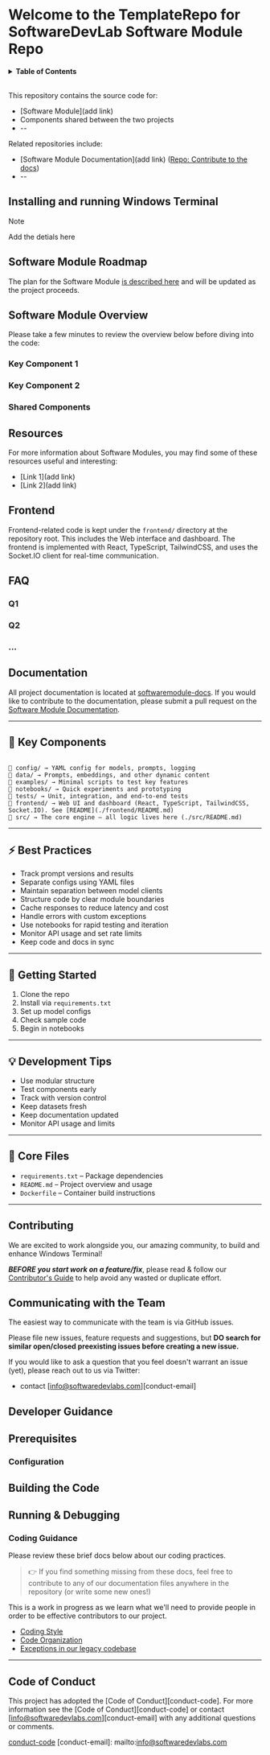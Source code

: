 

# Welcome to the TemplateRepo for SoftwareDevLab Software Module Repo

<details>
  <summary><strong>Table of Contents</strong></summary>

- [Installing and running Windows Terminal](#installing-and-running-windows-terminal)
- [Module Roadmap](#software-module-roadmap)
- [Software Module Overview](#terminal--console-overview)
  - [Key Component 1](#key-component-1)
  - [Key Component 2](#key-component-2)
  - [Shared Components](#shared-components)
- [Resources](#resources)
- [FAQ](#faq)
- [Documentation](#documentation)
- [Contributing](#contributing)
- [Communicating with the Team](#communicating-with-the-team)
- [Developer Guidance](#developer-guidance)
- [Prerequisites](#prerequisites)
- [Building the Code](#building-the-code)
- [Running \& Debugging](#running--debugging)
  - [Coding Guidance](#coding-guidance)
- [Code of Conduct](#code-of-conduct)

</details>

<br />

This repository contains the source code for:

* [Software Module](add link)
* Components shared between the two projects
* --

Related repositories include:

* [Software Module Documentation](add link)
  ([Repo: Contribute to the docs](https://github.com/SoftwareDevLabs))
* --

## Installing and running Windows Terminal

> [!NOTE]
> Add the detials here

## Software Module Roadmap

The plan for the Software Module [is described here](/doc/roadmap-2023.md) and
will be updated as the project proceeds.

## Software Module Overview

Please take a few minutes to review the overview below before diving into the
code:

### Key Component 1



### Key Component 2



### Shared Components



## Resources

For more information about Software Modules, you may find some of these
resources useful and interesting:

* [Link 1](add link)
* [Link 2](add link)

## Frontend

Frontend-related code is kept under the `frontend/` directory at the repository root. This includes the Web interface and dashboard. The frontend is implemented with React, TypeScript, TailwindCSS, and uses the Socket.IO client for real-time communication.

## FAQ

### Q1
### Q2
### ...

## Documentation

All project documentation is located at [softwaremodule-docs](./doc/). If you would like
to contribute to the documentation, please submit a pull request on the [Software Module
Documentation](https://github.com/SoftwareDevLabs).

---

## 🔧 Key Components

```

📁 config/ → YAML config for models, prompts, logging
📁 data/ → Prompts, embeddings, and other dynamic content
📁 examples/ → Minimal scripts to test key features
📁 notebooks/ → Quick experiments and prototyping
📁 tests/ → Unit, integration, and end-to-end tests
📁 frontend/ → Web UI and dashboard (React, TypeScript, TailwindCSS, Socket.IO). See [README](./frontend/README.md)
📁 src/ → The core engine — all logic lives here (./src/README.md)

```
---

## ⚡ Best Practices

- Track prompt versions and results  
- Separate configs using YAML files
- Maintain separation between model clients
- Structure code by clear module boundaries  
- Cache responses to reduce latency and cost  
- Handle errors with custom exceptions  
- Use notebooks for rapid testing and iteration  
- Monitor API usage and set rate limits  
- Keep code and docs in sync  

---

## 🧭 Getting Started

1. Clone the repo  
2. Install via `requirements.txt`  
3. Set up model configs  
4. Check sample code  
5. Begin in notebooks  

---

## 💡 Development Tips

- Use modular structure  
- Test components early  
- Track with version control  
- Keep datasets fresh  
- Keep documentation updated
- Monitor API usage and limits 

---

## 📁 Core Files

- `requirements.txt` – Package dependencies  
- `README.md` – Project overview and usage  
- `Dockerfile` – Container build instructions  

---

## Contributing

We are excited to work alongside you, our amazing community, to build and
enhance Windows Terminal\!

***BEFORE you start work on a feature/fix***, please read & follow our [Contributor's Guide](./CONTRIBUTING.md) to
help avoid any wasted or duplicate effort.

## Communicating with the Team

The easiest way to communicate with the team is via GitHub issues.

Please file new issues, feature requests and suggestions, but **DO search for similar open/closed preexisting issues before creating a new issue.**

If you would like to ask a question that you feel doesn't warrant an issue (yet), please reach out to us via Twitter:

* contact [info@softwaredevlabs.com][conduct-email]

## Developer Guidance

## Prerequisites


### Configuration


## Building the Code


## Running & Debugging


### Coding Guidance

Please review these brief docs below about our coding practices.

> 👉 If you find something missing from these docs, feel free to contribute to
> any of our documentation files anywhere in the repository (or write some new
> ones!)

This is a work in progress as we learn what we'll need to provide people in
order to be effective contributors to our project.

* [Coding Style](./doc/STYLE.md)
* [Code Organization](./doc/ORGANIZATION.md)
* [Exceptions in our legacy codebase](./doc/EXCEPTIONS.md)

---

## Code of Conduct

This project has adopted the [Code of Conduct][conduct-code]. For more information see the [Code of Conduct][conduct-code] or contact [info@softwaredevlabs.com][conduct-email] with any additional questions or comments.

[conduct-code](./CODE_OF_CONDUCT.md)
[conduct-email]: mailto:info@softwaredevlabs.com
